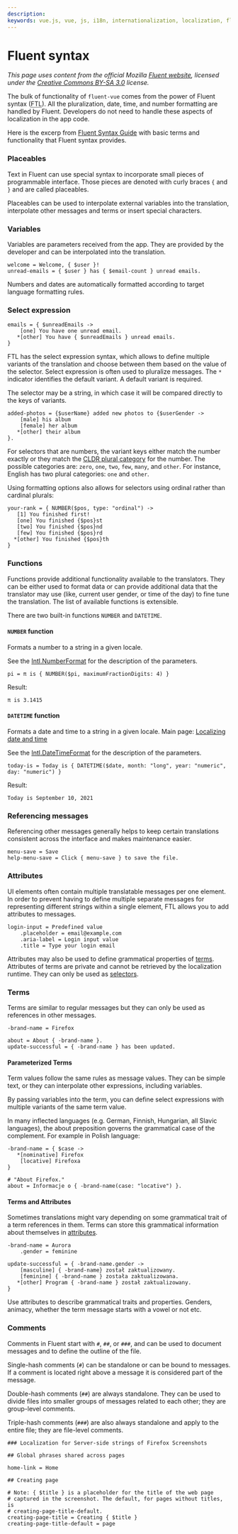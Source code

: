 ```yaml
---
description: 
keywords: vue.js, vue, js, i18n, internationalization, localization, fluent, ftl, pluralization, plural, 
---
```


# Fluent syntax

*This page uses content from the official Mozilla [Fluent website](https://projectfluent.org/), licensed under the [Creative Commons BY-SA 3.0](https://creativecommons.org/licenses/by-sa/3.0/) license.*

The bulk of functionality of `fluent-vue` comes from the power of Fluent syntax (<abbr title="Fluent Translation List">FTL</abbr>). All the pluralization, date, time, and number formatting are handled by Fluent. Developers do not need to handle these aspects of localization in the app code.

Here is the excerp from [Fluent Syntax Guide](https://www.projectfluent.org/fluent/guide/) with basic terms and functionality that Fluent syntax provides.

### Placeables

Text in Fluent can use special syntax to incorporate small pieces of programmable interface. Those pieces are denoted with curly braces `{` and `}` and are called placeables.

Placeables can be used to interpolate external variables into the translation, interpolate other messages and terms or insert special characters.

### Variables

Variables are parameters received from the app. They are provided by the developer and can be interpolated into the translation.

```ftl
welcome = Welcome, { $user }!
unread-emails = { $user } has { $email-count } unread emails.
```

Numbers and dates are automatically formatted according to target language formatting rules.

### Select expression

```ftl
emails = { $unreadEmails ->
    [one] You have one unread email.
   *[other] You have { $unreadEmails } unread emails.
}
```

FTL has the select expression syntax, which allows to define multiple variants of the translation and choose between them based on the value of the selector. Select expression is often used to pluralize messages. The `*` indicator identifies the default variant. A default variant is required.

The selector may be a string, in which case it will be compared directly to the keys of variants.

```ftl
added-photos = {$userName} added new photos to {$userGender ->
    [male] his album
    [female] her album
   *[other] their album
}.
```

For selectors that are numbers, the variant keys either match the number exactly or they match the [CLDR plural category](https://www.unicode.org/cldr/cldr-aux/charts/30/supplemental/language_plural_rules.html) for the number. The possible categories are: `zero`, `one`, `two`, `few`, `many`, and `other`. For instance, English has two plural categories: `one` and `other`.

Using formatting options also allows for selectors using ordinal rather than cardinal plurals:

```ftl
your-rank = { NUMBER($pos, type: "ordinal") ->
   [1] You finished first!
   [one] You finished {$pos}st
   [two] You finished {$pos}nd
   [few] You finished {$pos}rd
  *[other] You finished {$pos}th
}
```

### Functions

Functions provide additional functionality available to the translators. They can be either used to format data or can provide additional data that the translator may use (like, current user gender, or time of the day) to fine tune the translation. The list of available functions is extensible.

There are two built-in functions `NUMBER` and `DATETIME`.

#### `NUMBER` function

Formats a number to a string in a given locale.

See the [Intl.NumberFormat](https://developer.mozilla.org/en-US/docs/Web/JavaScript/Reference/Global_Objects/NumberFormat) for the description of the parameters.

```ftl
pi = π is { NUMBER($pi, maximumFractionDigits: 4) }
```

Result:

```
π is 3.1415
```

#### `DATETIME` function

Formats a date and time to a string in a given locale. Main page: [Localizing date and time](/howto/date-time.html)

See the [Intl.DateTimeFormat](https://developer.mozilla.org/en-US/docs/Web/JavaScript/Reference/Global_Objects/DateTimeFormat) for the description of the parameters.

```ftl
today-is = Today is { DATETIME($date, month: "long", year: "numeric", day: "numeric") }
```

Result:

```
Today is ⁨September 10, 2021⁩
```

### Referencing messages

Referencing other messages generally helps to keep certain translations consistent across the interface and makes maintenance easier.

```ftl
menu-save = Save
help-menu-save = Click { menu-save } to save the file.
```

### Attributes

UI elements often contain multiple translatable messages per one element. In order to prevent having to define multiple separate messages for representing different strings within a single element, FTL allows you to add attributes to messages.

```ftl
login-input = Predefined value
    .placeholder = email@example.com
    .aria-label = Login input value
    .title = Type your login email
```

Attributes may also be used to define grammatical properties of [terms](/fluent-syntax.html#terms). Attributes of terms are private and cannot be retrieved by the localization runtime. They can only be used as [selectors](/fluent-syntax.html#select-expression).

### Terms

Terms are similar to regular messages but they can only be used as references in other messages.

```ftl
-brand-name = Firefox

about = About { -brand-name }.
update-successful = { -brand-name } has been updated.
```

#### Parameterized Terms

Term values follow the same rules as message values. They can be simple text, or they can interpolate other expressions, including variables.

By passing variables into the term, you can define select expressions with multiple variants of the same term value.

In many inflected languages (e.g. German, Finnish, Hungarian, all Slavic languages), the about preposition governs the grammatical case of the complement. For example in Polish language:

```ftl
-brand-name = { $case ->
   *[nominative] Firefox
    [locative] Firefoxa
}

# "About Firefox."
about = Informacje o { -brand-name(case: "locative") }.
```

#### Terms and Attributes

Sometimes translations might vary depending on some grammatical trait of a term references in them. Terms can store this grammatical information about themselves in [attributes](/fluent-syntax.html#attributes).

```ftl
-brand-name = Aurora
    .gender = feminine

update-successful = { -brand-name.gender ->
    [masculine] { -brand-name} został zaktualizowany.
    [feminine] { -brand-name } została zaktualizowana.
   *[other] Program { -brand-name } został zaktualizowany.
}
```

Use attributes to describe grammatical traits and properties. Genders, animacy, whether the term message starts with a vowel or not etc.

### Comments

Comments in Fluent start with `#`, `##`, or `###`, and can be used to document messages and to define the outline of the file.

Single-hash comments (`#`) can be standalone or can be bound to messages. If a comment is located right above a message it is considered part of the message.

Double-hash comments (`##`) are always standalone. They can be used to divide files into smaller groups of messages related to each other; they are group-level comments.

Triple-hash comments (`###`) are also always standalone and apply to the entire file; they are file-level comments.

```ftl
### Localization for Server-side strings of Firefox Screenshots

## Global phrases shared across pages

home-link = Home

## Creating page

# Note: { $title } is a placeholder for the title of the web page
# captured in the screenshot. The default, for pages without titles, is
# creating-page-title-default.
creating-page-title = Creating { $title }
creating-page-title-default = page
```
